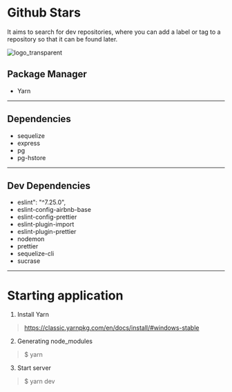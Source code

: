# Github Stars
It aims to search for dev repositories, where you can add a label or tag to a repository so that it can be found later.

![logo_transparent](https://user-images.githubusercontent.com/56320849/117412467-34b8b580-aeeb-11eb-9448-624322ccc704.png)




Package Manager
----------------------
 * Yarn 
-----------

 Dependencies
 ---------------------
* sequelize
* express
* pg
* pg-hstore
-----------

Dev Dependencies
 ---------------------
* eslint": "^7.25.0",
* eslint-config-airbnb-base
* eslint-config-prettier
* eslint-plugin-import
* eslint-plugin-prettier
* nodemon
* prettier
* sequelize-cli
* sucrase
-----------


# Starting application
  1) Install Yarn
 > https://classic.yarnpkg.com/en/docs/install/#windows-stable

  2) Generating node_modules
 > $ yarn
  
  3) Start server
 > $ yarn dev
